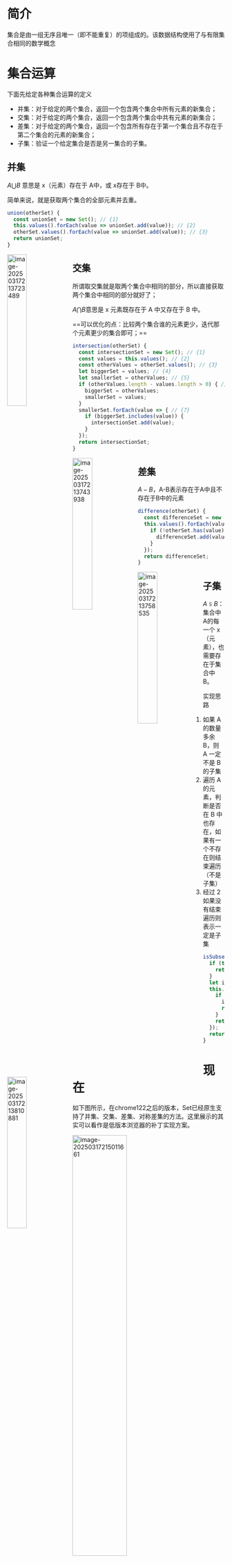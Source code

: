 # 简介

集合是由一组无序且唯一（即不能重复）的项组成的。该数据结构使用了与有限集合相同的数学概念

# 集合运算

下面先给定各种集合运算的定义

- 并集：对于给定的两个集合，返回一个包含两个集合中所有元素的新集合；
- 交集：对于给定的两个集合，返回一个包含两个集合中共有元素的新集合；
- 差集：对于给定的两个集合，返回一个包含所有存在于第一个集合且不存在于第二个集合的元素的新集合；
- 子集：验证一个给定集合是否是另一集合的子集。

## 并集

$A \bigcup B$ 意思是 x（元素）存在于 A中，或 x存在于 B中。

简单来说，就是获取两个集合的全部元素并去重。

```javascript
union(otherSet) {
  const unionSet = new Set(); // {1}
  this.values().forEach(value => unionSet.add(value)); // {2}
  otherSet.values().forEach(value => unionSet.add(value)); // {3}
  return unionSet;
}
```

<img src="https://raw.githubusercontent.com/yqm1995/pic_bed/master/images/image-20250317213723489.png" alt="image-20250317213723489" style="width:30%;float:left" />

## 交集

所谓取交集就是取两个集合中相同的部分，所以直接获取两个集合中相同的部分就好了；

$A\bigcap B$意思是 x 元素既存在于 A 中又存在于 B 中。

==可以优化的点：比较两个集合谁的元素更少，迭代那个元素更少的集合即可；==

```javascript
intersection(otherSet) {
  const intersectionSet = new Set(); // {1}
  const values = this.values(); // {2}
  const otherValues = otherSet.values(); // {3}
  let biggerSet = values; // {4}
  let smallerSet = otherValues; // {5}
  if (otherValues.length - values.length > 0) { // {6}
    biggerSet = otherValues;
    smallerSet = values;
  }
  smallerSet.forEach(value => { // {7}
    if (biggerSet.includes(value)) {
      intersectionSet.add(value);
    }
  });
  return intersectionSet;
}
```

<img src="https://raw.githubusercontent.com/yqm1995/pic_bed/master/images/image-20250317213743938.png" alt="image-20250317213743938" style="width:30%;float:left" />

## 差集

$A - B$，A-B表示存在于A中且不存在于B中的元素

```javascript
difference(otherSet) {
  const differenceSet = new Set(); // {1}
  this.values().forEach(value => { // {2}
    if (!otherSet.has(value)) { // {3}
      differenceSet.add(value); // {4}
    }
  });
  return differenceSet;
}
```

<img src="https://raw.githubusercontent.com/yqm1995/pic_bed/master/images/image-20250317213758535.png" alt="image-20250317213758535" style="width:30%;float:left" />

## 子集

$A\subseteqq B$：集合中 A的每一个 x（元素），也需要存在于集合中 B。

实现思路

1. 如果 A 的数量多余 B，则 A 一定不是 B 的子集
2. 遍历 A 的元素，判断是否在 B 中也存在，如果有一个不存在则结束遍历（不是子集）
3. 经过 2 如果没有结束遍历则表示一定是子集

```javascript
isSubsetOf(otherSet) {
  if (this.size() > otherSet.size()) { // {1}
    return false;
  }
  let isSubset = true; // {2}
  this.values().every(value => { // {3}
    if (!otherSet.has(value)) { // {4}
      isSubset = false; // {5}
      return false;
    }
    return true; // {6}
  });
  return isSubset; // {7}
}
```

<img src="https://raw.githubusercontent.com/yqm1995/pic_bed/master/images/image-20250317213810881.png" alt="image-20250317213810881" style="width:30%;float:left" />

# 现在

如下图所示，在chrome122之后的版本，Set已经原生支持了并集、交集、差集、对称差集的方法。这里展示的其实可以看作是低版本浏览器的补丁实现方案。

<img src="https://raw.githubusercontent.com/yqm1995/pic_bed/master/images/image-20250317215011661.png" alt="image-20250317215011661" style="width:50%;float:left" />

<img src="https://raw.githubusercontent.com/yqm1995/pic_bed/master/images/image-20250317215524419.png" alt="image-20250317215524419" style="width:80%;float:left" />